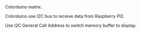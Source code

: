 Colorduino matrix.

Colorduino use I2C bus to receive data from Raspberry PI2.

Use I2C General Call Address to switch memory buffer to display.
